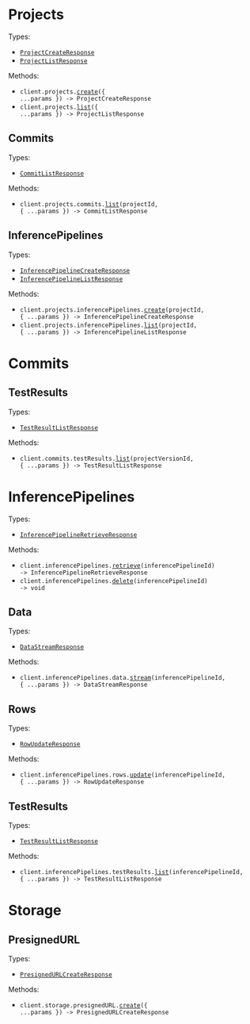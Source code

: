# Projects

Types:

- <code><a href="./src/resources/projects/projects.ts">ProjectCreateResponse</a></code>
- <code><a href="./src/resources/projects/projects.ts">ProjectListResponse</a></code>

Methods:

- <code title="post /projects">client.projects.<a href="./src/resources/projects/projects.ts">create</a>({ ...params }) -> ProjectCreateResponse</code>
- <code title="get /projects">client.projects.<a href="./src/resources/projects/projects.ts">list</a>({ ...params }) -> ProjectListResponse</code>

## Commits

Types:

- <code><a href="./src/resources/projects/commits.ts">CommitListResponse</a></code>

Methods:

- <code title="get /projects/{projectId}/versions">client.projects.commits.<a href="./src/resources/projects/commits.ts">list</a>(projectId, { ...params }) -> CommitListResponse</code>

## InferencePipelines

Types:

- <code><a href="./src/resources/projects/inference-pipelines.ts">InferencePipelineCreateResponse</a></code>
- <code><a href="./src/resources/projects/inference-pipelines.ts">InferencePipelineListResponse</a></code>

Methods:

- <code title="post /projects/{projectId}/inference-pipelines">client.projects.inferencePipelines.<a href="./src/resources/projects/inference-pipelines.ts">create</a>(projectId, { ...params }) -> InferencePipelineCreateResponse</code>
- <code title="get /projects/{projectId}/inference-pipelines">client.projects.inferencePipelines.<a href="./src/resources/projects/inference-pipelines.ts">list</a>(projectId, { ...params }) -> InferencePipelineListResponse</code>

# Commits

## TestResults

Types:

- <code><a href="./src/resources/commits/test-results.ts">TestResultListResponse</a></code>

Methods:

- <code title="get /versions/{projectVersionId}/results">client.commits.testResults.<a href="./src/resources/commits/test-results.ts">list</a>(projectVersionId, { ...params }) -> TestResultListResponse</code>

# InferencePipelines

Types:

- <code><a href="./src/resources/inference-pipelines/inference-pipelines.ts">InferencePipelineRetrieveResponse</a></code>

Methods:

- <code title="get /inference-pipelines/{inferencePipelineId}">client.inferencePipelines.<a href="./src/resources/inference-pipelines/inference-pipelines.ts">retrieve</a>(inferencePipelineId) -> InferencePipelineRetrieveResponse</code>
- <code title="delete /inference-pipelines/{inferencePipelineId}">client.inferencePipelines.<a href="./src/resources/inference-pipelines/inference-pipelines.ts">delete</a>(inferencePipelineId) -> void</code>

## Data

Types:

- <code><a href="./src/resources/inference-pipelines/data.ts">DataStreamResponse</a></code>

Methods:

- <code title="post /inference-pipelines/{inferencePipelineId}/data-stream">client.inferencePipelines.data.<a href="./src/resources/inference-pipelines/data.ts">stream</a>(inferencePipelineId, { ...params }) -> DataStreamResponse</code>

## Rows

Types:

- <code><a href="./src/resources/inference-pipelines/rows.ts">RowUpdateResponse</a></code>

Methods:

- <code title="put /inference-pipelines/{inferencePipelineId}/rows">client.inferencePipelines.rows.<a href="./src/resources/inference-pipelines/rows.ts">update</a>(inferencePipelineId, { ...params }) -> RowUpdateResponse</code>

## TestResults

Types:

- <code><a href="./src/resources/inference-pipelines/test-results.ts">TestResultListResponse</a></code>

Methods:

- <code title="get /inference-pipelines/{inferencePipelineId}/results">client.inferencePipelines.testResults.<a href="./src/resources/inference-pipelines/test-results.ts">list</a>(inferencePipelineId, { ...params }) -> TestResultListResponse</code>

# Storage

## PresignedURL

Types:

- <code><a href="./src/resources/storage/presigned-url.ts">PresignedURLCreateResponse</a></code>

Methods:

- <code title="post /storage/presigned-url">client.storage.presignedURL.<a href="./src/resources/storage/presigned-url.ts">create</a>({ ...params }) -> PresignedURLCreateResponse</code>
